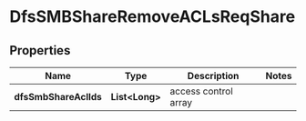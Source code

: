 # DfsSMBShareRemoveACLsReqShare

## Properties
Name | Type | Description | Notes
------------ | ------------- | ------------- | -------------
**dfsSmbShareAclIds** | **List&lt;Long&gt;** | access control array | 
